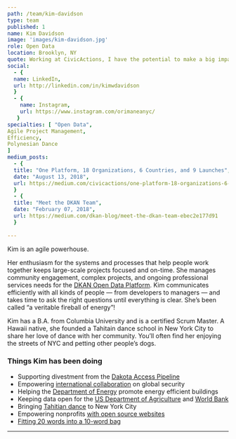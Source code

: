 ```yaml
---
path: /team/kim-davidson
type: team
published: 1
name: Kim Davidson
image: 'images/kim-davidson.jpg'
role: Open Data
location: Brooklyn, NY
quote: Working at CivicActions, I have the potential to make a big impact on social change.
social: 
  - {
  name: LinkedIn,
  url: http://linkedin.com/in/kimwdavidson
  }
  - {
    name: Instagram,
    url: https://www.instagram.com/orimaneanyc/
   }
specialties: [ "Open Data",
Agile Project Management,
Efficiency,
Polynesian Dance
]
medium_posts: 
  - {
  title: "One Platform, 18 Organizations, 6 Countries, and 9 Launches",
  date: "August 13, 2018",
  url: https://medium.com/civicactions/one-platform-18-organizations-6-countries-and-9-launches-723016365468
  }
  - {
  title: "Meet the DKAN Team",
  date: "February 07, 2018",
  url: https://medium.com/dkan-blog/meet-the-dkan-team-ebec2e177d91
  }
  
---
```


Kim is an agile powerhouse.

Her enthusiasm for the systems and processes that help people work together keeps large-scale projects focused and on-time. She manages community engagement, complex projects, and ongoing professional services needs for the [DKAN Open Data Platform](https://getdkan.org/). Kim communicates efficiently with all kinds of people — from developers to managers — and takes time to ask the right questions until everything is clear. She’s been called “a veritable fireball of energy”!

Kim has a B.A. from Columbia University and is a certified Scrum Master. A Hawaii native, she founded a Tahitain dance school in New York City to share her love of dance with her community. You’ll often find her enjoying the streets of NYC and petting other people’s dogs.




### Things Kim has been doing
* Supporting divestment from the [Dakota Access Pipeline](https://starvethesnake.com/)
* Empowering [international collaboration](https://civicactions.com/case-study/globalnet) on global security
* Helping the [Department of Energy](https://betterbuildingsinitiative.energy.gov/) promote energy efficient buildings
* Keeping data open for the [US Department of Agriculture](https://www.usda.gov/) and [World Bank](https://www.worldbank.org/)
* Bringing [Tahitian dance](http://orimanea.com/) to New York City
* Empowering nonprofits [with open source websites](https://www.advomatic.com/)
* [Fitting 20 words into a 10-word bag](https://medium.com/civicactions/meet-kim-davidson-civicactions-open-data-project-manager-and-resident-tahitian-dancer-2363070f0c7f)


-------------------------------
